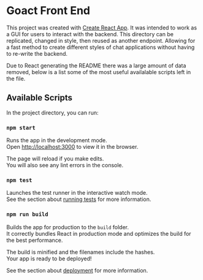 # Goact Front End

This project was created with [Create React App](https://github.com/facebook/create-react-app). It was intended to work as a GUI for users to interact with the backend. This directory can be replicated, changed in style, then reused as another endpoint. Allowing for a fast method to create different styles of chat applications without having to re-write the backend.

Due to React generating the README there was a large amount of data removed, below is a list some of the most useful availalable scripts left in the file.

## Available Scripts

In the project directory, you can run:

### `npm start`

Runs the app in the development mode.\
Open [http://localhost:3000](http://localhost:3000) to view it in the browser.

The page will reload if you make edits.\
You will also see any lint errors in the console.

### `npm test`

Launches the test runner in the interactive watch mode.\
See the section about [running tests](https://facebook.github.io/create-react-app/docs/running-tests) for more information.

### `npm run build`

Builds the app for production to the `build` folder.\
It correctly bundles React in production mode and optimizes the build for the best performance.

The build is minified and the filenames include the hashes.\
Your app is ready to be deployed!

See the section about [deployment](https://facebook.github.io/create-react-app/docs/deployment) for more information.

